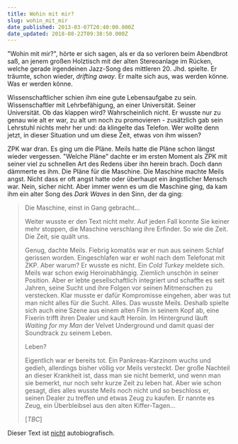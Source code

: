 ```yaml
---
title: Wohin mit mir?
slug: wohin_mit_mir
date_published: 2013-03-07T20:40:00.000Z
date_updated: 2018-08-22T09:38:50.000Z
---
```


"Wohin mit mir?", hörte er sich sagen, als er da so verloren beim Abendbrot saß, an jenem großen Holztisch mit der alten Stereoanlage im Rücken, welche gerade irgendeinen Jazz-Song des mittleren 20. Jhd. spielte. Er träumte, schon wieder, *drifting away*. Er malte sich aus, was werden könne. Was er werden könne.

Wissenschaftlicher schien ihm eine gute Lebensaufgabe zu sein. Wissenschaftler mit Lehrbefähigung, an einer Universität. Seiner Universität. Ob das klappen wird? Wahrscheinlich nicht. Er wusste nur zu genau wie alt er war, zu alt um noch zu promovieren - zusätzlich gab sein Lehrstuhl nichts mehr her und: da klingelte das Telefon. Wer wollte denn jetzt, in dieser Situation und um diese Zeit, etwas von ihm wissen?

ZPK war dran. Es ging um die Pläne. Meils hatte die Pläne schon längst wieder vergessen. "Welche Pläne" dachte er im ersten Moment als ZPK mit seiner viel zu schnellen Art des Redens über ihn herein brach. Doch dann dämmerte es ihm. Die Pläne für die Maschine. Die Maschine machte Meils angst. Nicht dass er oft angst hatte oder überhaupt ein ängstlicher Mensch war. Nein, sicher nicht. Aber immer wenn es um die Maschine ging, da kam ihm ein alter Song des *Dark Waves* in den Sinn, der da ging:

> Die Maschine, einst in Gang gebracht...
> 
> Weiter wusste er den Text nicht mehr. Auf jeden Fall konnte Sie keiner mehr stoppen, die Maschine verschlang ihre Erfinder. So wie die Zeit. Die Zeit, sie quält uns.
> 
> Genug, dachte Meils. Fiebrig komatös war er nun aus seinem Schlaf gerissen worden. Eingeschlafen war er wohl nach dem Telefonat mit ZKP. Aber warum? Er wusste es nicht. Ein *Cold Turkey* meldete sich. Meils war schon ewig Heroinabhängig. Ziemlich unschön in seiner Position. Aber er lebte gesellschaftlich integriert und schaffte es seit Jahren, seine Sucht und ihre Folgen vor seinen Mitmenschen zu verstecken. Klar musste er dafür Kompromisse eingehen, aber was tut man nicht alles für die Sucht. Alles. Das wusste Meils. Deshalb spielte sich auch eine Szene aus einem alten Film in seinem Kopf ab, eine Fixerin trifft ihren Dealer und kauft Heroin. Im Hintergrund läuft *Waiting for my Man* der Velvet Underground und damit quasi der Soundtrack zu seinem Leben.
> 
> Leben?
> 
> Eigentlich war er bereits tot. Ein Pankreas-Karzinom wuchs und gedieh, allerdings bisher völlig vor Meils versteckt. Der große Nachteil an dieser Krankheit ist, dass man sie nicht bemerkt, und wenn man sie bemerkt, nur noch sehr kurze Zeit zu leben hat. Aber wie schon gesagt, dies alles wusste Meils noch nicht und so beschloss er, seinen Dealer zu treffen und etwas Zeug zu kaufen. Er nannte es Zeug, ein Überbleibsel aus den alten Kiffer-Tagen...
> 
> [*TBC*]

Dieser Text ist [nicht](__GHOST_URL__/Krafft-Prinzmetal/skalen/2007/05/2370.html) autobiografisch.

